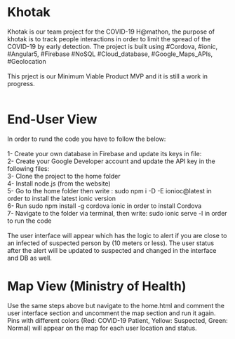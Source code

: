 # Khotak
Khotak is our team project for the COVID-19 H@mathon, the purpose of khotak is to track people interactions in order to limit the spread of the COVID-19 by early detection. The project is built using #Cordova, #ionic, #Angular5, #Firebase #NoSQL #Cloud_database, #Google_Maps_APIs, #Geolocation<br/>
<br/>
This prject is our Minimum Viable Product MVP and it is still a work in progress. <br/>
<br/>
# End-User View
In order to rund the code you have to follow the below:<br/>
<br/>
1- Create your own database in Firebase and update its keys in file: <br/>
2- Create your Google Developer account and update the API key in the following files:<br/>
3- Clone the project to the home folder <br/>
4- Install node.js (from the website) <br/>
5- Go to the home folder then write : sudo npm i -D -E ionioc@latest in order to install the latest ionic version<br/>
6- Run sudo npm install -g cordova ionic in order to install Cordova<br/>
7- Navigate to the folder via terminal, then write: sudo ionic serve -l in order to run the code<br/>
<br/>
The user interface will appear which has the logic to alert if you are close to an infected of suspected person by (10 meters or less). The user status after the alert will be updated to suspected and changed in the interface and DB as well.<br/>

# Map View (Ministry of Health)

Use the same steps above but navigate to the home.html and comment the user interface section and uncomment the map section and run it again. Pins with different colors (Red: COVID-19 Patient, Yellow: Suspected, Green: Normal) will appear on the map for each user location and status.<br/>
